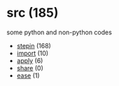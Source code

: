# src (185)
some python and non-python codes

+ [stepin](stepin/README.md) (168)
+ [import](import/README.md) (10)
+ [apply](apply/README.md) (6)
+ [share](share/README.md) (0)
+ [ease](ease/README.md) (1)
